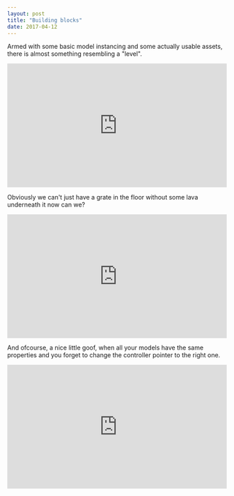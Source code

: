 ```yaml
---
layout: post
title: "Building blocks"
date: 2017-04-12
---
```

Armed with some basic model instancing and some actually usable assets, there is almost something resembling a "level". 

<div style="position:relative;height:0;padding-bottom:56.25%"><iframe src="https://www.youtube.com/embed/bVDEGzE-F3s" width="640" height="360" frameborder="0" style="position:absolute;width:100%;height:100%;left:0" allowfullscreen></iframe></div>

Obviously we can't just have a grate in the floor without some lava underneath it now can we?

<div style="position:relative;height:0;padding-bottom:56.25%"><iframe src="https://www.youtube.com/embed/HFmxKkT_Nks" width="640" height="360" frameborder="0" style="position:absolute;width:100%;height:100%;left:0" allowfullscreen></iframe></div>

And ofcourse, a nice little goof, when all your models have the same properties and you forget to change the controller pointer to the right one.

<div style="position:relative;height:0;padding-bottom:56.25%"><iframe src="https://www.youtube.com/embed/MP9n8j0vbfc" width="640" height="360" frameborder="0" style="position:absolute;width:100%;height:100%;left:0" allowfullscreen></iframe></div>
